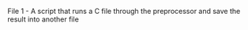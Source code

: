 File 1 - A script that runs a C file through the preprocessor and save the result into another file
